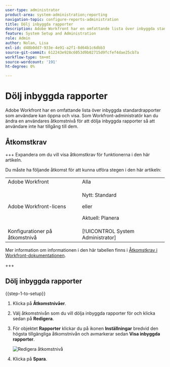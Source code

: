 ```yaml
---
user-type: administrator
product-area: system-administration;reporting
navigation-topic: configure-reports-administration
title: Dölj inbyggda rapporter
description: Adobe Workfront har en omfattande lista över inbyggda standardrapporter som användare kan öppna och visa. Som Workfront-administratör kan du ändra en användares åtkomstnivå för att dölja inbyggda rapporter så att användare inte har tillgång till dem.
feature: System Setup and Administration
role: Admin
author: Nolan, Lisa
exl-id: d48b0dd7-933e-4e91-a2f1-8d64b1c6dbb3
source-git-commit: 612243e928c6053d9b02715d9fcfef4dae25cb7a
workflow-type: tm+mt
source-wordcount: '191'
ht-degree: 0%

---
```


# Dölj inbyggda rapporter

Adobe Workfront har en omfattande lista över inbyggda standardrapporter som användare kan öppna och visa. Som Workfront-administratör kan du ändra en användares åtkomstnivå för att dölja inbyggda rapporter så att användare inte har tillgång till dem.

## Åtkomstkrav

+++ Expandera om du vill visa åtkomstkrav för funktionerna i den här artikeln.

Du måste ha följande åtkomst för att kunna utföra stegen i den här artikeln:

<table style="table-layout:auto"> 
 <col> 
 <col> 
 <tbody> 
  <tr> 
   <td role="rowheader">Adobe Workfront</td> 
   <td>Alla</td> 
  </tr> 
  <tr> 
  <tr> 
   <td role="rowheader">Adobe Workfront-licens</td> 
   <td><p>Nytt: Standard</p>
       <p>eller</p>
       <p>Aktuell: Planera</p></td>
  </tr> 
  </tr> 
  <tr> 
   <td role="rowheader">Konfigurationer på åtkomstnivå</td> 
   <td>[!UICONTROL System Administrator]</td>
  </tr> 
 </tbody> 
</table>

Mer information om informationen i den här tabellen finns i [Åtkomstkrav i Workfront-dokumentationen](/help/quicksilver/administration-and-setup/add-users/access-levels-and-object-permissions/access-level-requirements-in-documentation.md).

+++

## Dölj inbyggda rapporter

{{step-1-to-setup}}

1. Klicka på **Åtkomstnivåer**.
1. Välj åtkomstnivån som du vill dölja inbyggda rapporter för och klicka sedan på **Redigera**.
1. För objektet **Rapporter** klickar du på ikonen **Inställningar** bredvid den högsta tillgängliga åtkomstnivån och avmarkerar sedan **Visa inbyggda rapporter**.

   ![Redigera åtkomstnivå](assets/edit-access-level.png)

1. Klicka på **Spara**.
